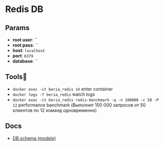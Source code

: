 # Redis DB

## Params

   * **root user**: ``
   * **root pass**: ``
   * **host**: `localhost`
   * **port**: `6379`
   * **database**: ``

## Tools🐳

 * `docker exec -it beria_redis sh` enter container
 * `docker logs -f beria_redis` watch logs
 * `docker exec -it beria_redis redis-benchmark -q -n 100000 -c 50 -P 12` performance banchmark (Выполнит 100 000 запросов от 50 клиентов по 12 команд одновременно)

## Docs

 * [DB schema (models)](./SCHEMA_DOC.md)    
